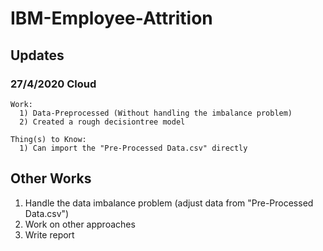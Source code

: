 # IBM-Employee-Attrition

## Updates
  ### 27/4/2020 Cloud
    Work:
      1) Data-Preprocessed (Without handling the imbalance problem) 
      2) Created a rough decisiontree model 
    
    Thing(s) to Know:
      1) Can import the "Pre-Processed Data.csv" directly

## Other Works
  1) Handle the data imbalance problem (adjust data from "Pre-Processed Data.csv")
  2) Work on other approaches
  3) Write report
